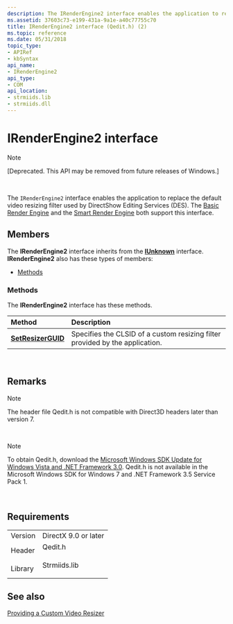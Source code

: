 ```yaml
---
description: The IRenderEngine2 interface enables the application to replace the default video resizing filter used by DirectShow Editing Services (DES). The Basic Render Engine and the Smart Render Engine both support this interface.
ms.assetid: 37603c73-e199-431a-9a1e-a40c77755c70
title: IRenderEngine2 interface (Qedit.h) (2)
ms.topic: reference
ms.date: 05/31/2018
topic_type: 
- APIRef
- kbSyntax
api_name: 
- IRenderEngine2
api_type: 
- COM
api_location: 
- strmiids.lib
- strmiids.dll
---
```


# IRenderEngine2 interface

> [!Note]  
> \[Deprecated. This API may be removed from future releases of Windows.\]

 

The `IRenderEngine2` interface enables the application to replace the default video resizing filter used by DirectShow Editing Services (DES). The [Basic Render Engine](basic-render-engine.md) and the [Smart Render Engine](smart-render-engine.md) both support this interface.

## Members

The **IRenderEngine2** interface inherits from the [**IUnknown**](/windows/win32/api/unknwn/nn-unknwn-iunknown) interface. **IRenderEngine2** also has these types of members:

-   [Methods](#methods)

### Methods

The **IRenderEngine2** interface has these methods.



| Method                                                  | Description                                                                             |
|:--------------------------------------------------------|:----------------------------------------------------------------------------------------|
| [**SetResizerGUID**](irenderengine2-setresizerguid.md) | Specifies the CLSID of a custom resizing filter provided by the application.<br/> |



 

## Remarks

> [!Note]  
> The header file Qedit.h is not compatible with Direct3D headers later than version 7.

 

> [!Note]  
> To obtain Qedit.h, download the [Microsoft Windows SDK Update for Windows Vista and .NET Framework 3.0](https://msdn.microsoft.com/windowsvista/bb980924.aspx). Qedit.h is not available in the Microsoft Windows SDK for Windows 7 and .NET Framework 3.5 Service Pack 1.

 

## Requirements



|                    |                                                                                         |
|--------------------|-----------------------------------------------------------------------------------------|
| Version<br/> | DirectX 9.0 or later<br/>                                                         |
| Header<br/>  | <dl> <dt>Qedit.h</dt> </dl>      |
| Library<br/> | <dl> <dt>Strmiids.lib</dt> </dl> |



## See also

<dl> <dt>

[Providing a Custom Video Resizer](providing-a-custom-video-resizer.md)
</dt> </dl>

 

 
